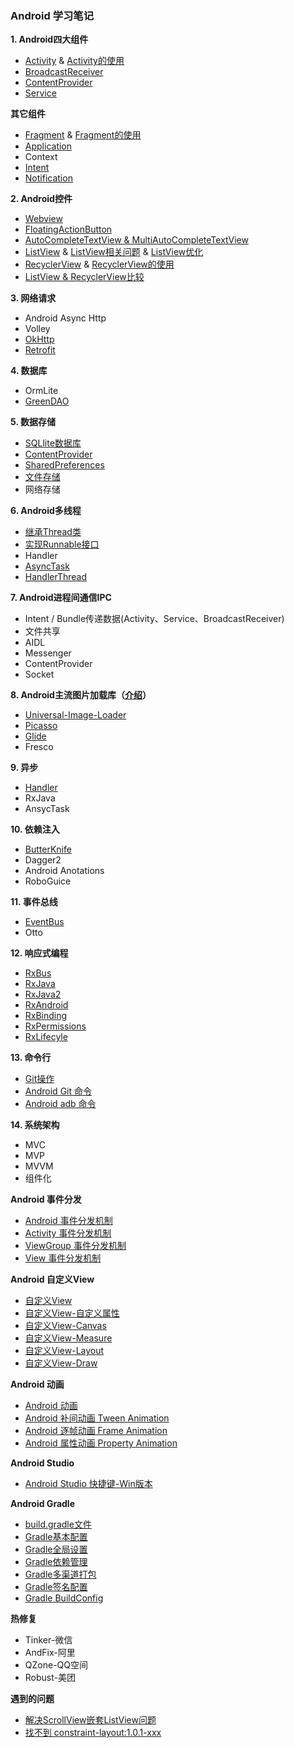 ### Android 学习笔记

**1. Android四大组件**
- [Activity](https://github.com/zhaoqingyue/ZQYAndroidNotes/blob/master/%E5%9B%9B%E5%A4%A7%E7%BB%84%E4%BB%B6/Activity.md) & [Activity的使用](https://github.com/zhaoqingyue/ZQYAndroidNotes/blob/master/%E5%9B%9B%E5%A4%A7%E7%BB%84%E4%BB%B6/Activity%E7%9A%84%E4%BD%BF%E7%94%A8.md)
- [BroadcastReceiver](https://github.com/zhaoqingyue/ZQYAndroidNotes/blob/master/%E5%9B%9B%E5%A4%A7%E7%BB%84%E4%BB%B6/BroadcastReceiver.md)
- [ContentProvider](https://github.com/zhaoqingyue/ZQYAndroidNotes/blob/master/%E5%9B%9B%E5%A4%A7%E7%BB%84%E4%BB%B6/ContentProvider.md)
- [Service](https://github.com/zhaoqingyue/ZQYAndroidNotes/blob/master/%E5%9B%9B%E5%A4%A7%E7%BB%84%E4%BB%B6/Service.md)

**其它组件**
- [Fragment](https://github.com/zhaoqingyue/ZQYAndroidNotes/blob/master/%E5%9B%9B%E5%A4%A7%E7%BB%84%E4%BB%B6/Fragment.md) & [Fragment的使用](https://github.com/zhaoqingyue/ZQYAndroidNotes/blob/master/%E5%9B%9B%E5%A4%A7%E7%BB%84%E4%BB%B6/Fragment%E7%9A%84%E4%BD%BF%E7%94%A8.md)
- [Application](https://github.com/zhaoqingyue/ZQYAndroidNotes/blob/master/%E5%9B%9B%E5%A4%A7%E7%BB%84%E4%BB%B6/Application.md)
- Context
- [Intent](https://github.com/zhaoqingyue/ZQYAndroidNotes/blob/master/%E5%9B%9B%E5%A4%A7%E7%BB%84%E4%BB%B6/Intent.md)
- [Notification](https://github.com/zhaoqingyue/ZQYAndroidNotes/blob/master/%E5%9B%9B%E5%A4%A7%E7%BB%84%E4%BB%B6/Notification.md)

**2. Android控件**
- [Webview](https://github.com/zhaoqingyue/ZQYAndroidNotes/blob/master/Android%20%E6%8E%A7%E4%BB%B6/Android_Webview.md)
- [FloatingActionButton](https://github.com/zhaoqingyue/ZQYAndroidNotes/blob/master/Android%20%E6%8E%A7%E4%BB%B6/FloatingActionButton.md)
- [AutoCompleteTextView & MultiAutoCompleteTextView](https://github.com/zhaoqingyue/ZQYAndroidNotes/blob/master/Android%20%E6%8E%A7%E4%BB%B6/AutoCompleteTextView%20%26%20MultiAutoCompleteTextView.md)
- [ListView](https://github.com/zhaoqingyue/ZQYAndroidNotes/blob/master/Android%20%E6%8E%A7%E4%BB%B6/ListView.md) & [ListView相关问题](https://github.com/zhaoqingyue/ZQYAndroidNotes/blob/master/Android%20%E6%8E%A7%E4%BB%B6/ListView%E7%9B%B8%E5%85%B3%E9%97%AE%E9%A2%98.md) & [ListView优化](https://github.com/zhaoqingyue/ZQYAndroidNotes/blob/master/Android%20%E6%8E%A7%E4%BB%B6/ListView%E4%BC%98%E5%8C%96.md)
- [RecyclerView](https://github.com/zhaoqingyue/ZQYAndroidNotes/blob/master/Android%20%E6%8E%A7%E4%BB%B6/RecyclerView.md) & [RecyclerView的使用](https://github.com/zhaoqingyue/ZQYAndroidNotes/blob/master/Android%20%E6%8E%A7%E4%BB%B6/RecyclerView%E7%9A%84%E4%BD%BF%E7%94%A8.md)
- [ListView & RecyclerView比较](https://github.com/zhaoqingyue/ZQYAndroidNotes/blob/master/Android%20%E6%8E%A7%E4%BB%B6/ListView%20%26%20RecyclerView.md)

**3. 网络请求**
- Android Async Http
- Volley
- [OkHttp](https://github.com/zhaoqingyue/ZQYAndroidNotes/blob/master/%E7%BD%91%E7%BB%9C%E6%A1%86%E6%9E%B6/OkHttp%E5%AD%A6%E4%B9%A0%E7%AC%94%E8%AE%B0.md)
- [Retrofit](https://github.com/zhaoqingyue/ZQYAndroidNotes/blob/master/%E7%BD%91%E7%BB%9C%E6%A1%86%E6%9E%B6/Retrofit%E7%BD%91%E7%BB%9C%E8%AF%B7%E6%B1%82.md)

**4. 数据库**
- OrmLite
- [GreenDAO](https://github.com/zhaoqingyue/ZQYAndroidNotes/blob/master/%E6%95%B0%E6%8D%AE%E5%BA%93/GreenDao.md)

**5. 数据存储**
- [SQLlite数据库](https://github.com/zhaoqingyue/ZQYAndroidNotes/blob/master/%E6%95%B0%E6%8D%AE%E5%AD%98%E5%82%A8/Android_SQLlite%E6%95%B0%E6%8D%AE%E5%BA%93.md)
- [ContentProvider](https://github.com/zhaoqingyue/ZQYAndroidNotes/blob/master/%E5%9B%9B%E5%A4%A7%E7%BB%84%E4%BB%B6/ContentProvider.md)
- [SharedPreferences](https://github.com/zhaoqingyue/ZQYAndroidNotes/blob/master/%E6%95%B0%E6%8D%AE%E5%AD%98%E5%82%A8/Android%20SharedPreferences.md)
- [文件存储](https://github.com/zhaoqingyue/ZQYAndroidNotes/blob/master/%E6%95%B0%E6%8D%AE%E5%AD%98%E5%82%A8/Android%E6%96%87%E4%BB%B6%E5%AD%98%E5%82%A8.md)
- 网络存储

**6. Android多线程**

- [继承Thread类](https://github.com/zhaoqingyue/ZQYAndroidNotes/blob/master/%E5%A4%9A%E7%BA%BF%E7%A8%8B/Android%20%E5%A4%9A%E7%BA%BF%E7%A8%8B-%E7%BB%A7%E6%89%BFThread%E7%B1%BB.md)
- [实现Runnable接口](https://github.com/zhaoqingyue/ZQYAndroidNotes/blob/master/%E5%A4%9A%E7%BA%BF%E7%A8%8B/Android%20%E5%A4%9A%E7%BA%BF%E7%A8%8B-%E5%AE%9E%E7%8E%B0Runnable%E6%8E%A5%E5%8F%A3.md)
- Handler
- [AsyncTask](https://github.com/zhaoqingyue/ZQYAndroidNotes/blob/master/%E5%A4%9A%E7%BA%BF%E7%A8%8B/Android%20%E5%A4%9A%E7%BA%BF%E7%A8%8B-AsyncTask.md)
- [HandlerThread](https://github.com/zhaoqingyue/ZQYAndroidNotes/blob/master/%E5%A4%9A%E7%BA%BF%E7%A8%8B/Android%20%E5%A4%9A%E7%BA%BF%E7%A8%8B-HandlerThread.md)

**7. Android进程间通信IPC**
- Intent / Bundle传递数据(Activity、Service、BroadcastReceiver)
- 文件共享
- AIDL
- Messenger
- ContentProvider
- Socket

**8. Android主流图片加载库（[介绍](https://github.com/zhaoqingyue/ZQYAndroidNotes/blob/master/%E5%9B%BE%E7%89%87%E5%8A%A0%E8%BD%BD%E5%BA%93/Android%E5%9B%BE%E7%89%87%E5%8A%A0%E8%BD%BD%E5%BA%93.md)）**
- [Universal-Image-Loader](https://github.com/zhaoqingyue/ZQYAndroidNotes/blob/master/%E5%9B%BE%E7%89%87%E5%8A%A0%E8%BD%BD%E5%BA%93/Android_UIL%E5%9B%BE%E7%89%87%E5%8A%A0%E8%BD%BD.md)
- [Picasso](https://github.com/zhaoqingyue/ZQYAndroidNotes/blob/master/%E5%9B%BE%E7%89%87%E5%8A%A0%E8%BD%BD%E5%BA%93/Android_Picasso%E5%9B%BE%E7%89%87%E5%8A%A0%E8%BD%BD.md)
- [Glide](https://github.com/zhaoqingyue/ZQYAndroidNotes/blob/master/%E5%9B%BE%E7%89%87%E5%8A%A0%E8%BD%BD%E5%BA%93/Android_Glide%E5%9B%BE%E7%89%87%E5%8A%A0%E8%BD%BD.md)
- Fresco

**9. 异步**
- [Handler](https://github.com/zhaoqingyue/ZQYAndroidNotes/blob/master/Handler/Android%20Handler%E8%A7%A3%E6%9E%90.md)
- RxJava
- AnsycTask

**10. 依赖注入**
- [ButterKnife](https://github.com/zhaoqingyue/ZQYAndroidNotes/blob/master/%E4%BE%9D%E8%B5%96%E6%B3%A8%E5%85%A5/ButterKnife.md)
- Dagger2
- Android Anotations
- RoboGuice

**11. 事件总线**
- [EventBus](https://github.com/zhaoqingyue/ZQYAndroidNotes/blob/master/%E4%BA%8B%E4%BB%B6%E6%80%BB%E7%BA%BF/EventBus.md)
- Otto

**12. 响应式编程**
- [RxBus](https://github.com/zhaoqingyue/ZQYAndroidNotes/blob/master/RxJava%E7%B3%BB%E5%88%97/RxBus.md)
- [RxJava](https://github.com/zhaoqingyue/ZQYAndroidNotes/blob/master/RxJava%E7%B3%BB%E5%88%97/RxJava.md)
- [RxJava2](https://github.com/zhaoqingyue/ZQYAndroidNotes/blob/master/RxJava%E7%B3%BB%E5%88%97/RxJava2.md)
- [RxAndroid](https://github.com/zhaoqingyue/ZQYAndroidNotes/blob/master/RxJava%E7%B3%BB%E5%88%97/RxAndroid.md)
- [RxBinding](https://github.com/zhaoqingyue/ZQYAndroidNotes/blob/master/RxJava%E7%B3%BB%E5%88%97/RxBinding.md)
- [RxPermissions](https://github.com/zhaoqingyue/ZQYAndroidNotes/blob/master/RxJava%E7%B3%BB%E5%88%97/RxPermissions.md)
- [RxLifecyle](https://github.com/zhaoqingyue/ZQYAndroidNotes/blob/master/RxJava%E7%B3%BB%E5%88%97/RxLifecyle.md)

**13. 命令行**
- [Git操作](https://github.com/zhaoqingyue/ZQYAndroidNotes/blob/master/%E5%91%BD%E4%BB%A4%E8%A1%8C/Git%E6%93%8D%E4%BD%9C.md)
- [Android Git 命令](https://github.com/zhaoqingyue/ZQYAndroidNotes/blob/master/%E5%91%BD%E4%BB%A4%E8%A1%8C/Android%20Git%20%E5%91%BD%E4%BB%A4.md)
- [Android adb 命令](https://github.com/zhaoqingyue/ZQYAndroidNotes/blob/master/%E5%91%BD%E4%BB%A4%E8%A1%8C/Android%20adb%20%E5%91%BD%E4%BB%A4.md)

**14. 系统架构**
- MVC
- MVP
- MVVM
- 组件化

**Android 事件分发**
- [Android 事件分发机制](https://github.com/zhaoqingyue/ZQYAndroidNotes/blob/master/Android%20%E4%BA%8B%E4%BB%B6%E5%88%86%E5%8F%91/Android%20%E4%BA%8B%E4%BB%B6%E5%88%86%E5%8F%91%E6%9C%BA%E5%88%B6.md)
- [Activity 事件分发机制](https://github.com/zhaoqingyue/ZQYAndroidNotes/blob/master/Android%20%E4%BA%8B%E4%BB%B6%E5%88%86%E5%8F%91/Activity%20%E4%BA%8B%E4%BB%B6%E5%88%86%E5%8F%91%E6%9C%BA%E5%88%B6.md)
- [ViewGroup 事件分发机制](https://github.com/zhaoqingyue/ZQYAndroidNotes/blob/master/Android%20%E4%BA%8B%E4%BB%B6%E5%88%86%E5%8F%91/ViewGroup%20%E4%BA%8B%E4%BB%B6%E5%88%86%E5%8F%91%E6%9C%BA%E5%88%B6.md)
- [View 事件分发机制](https://github.com/zhaoqingyue/ZQYAndroidNotes/blob/master/Android%20%E4%BA%8B%E4%BB%B6%E5%88%86%E5%8F%91/View%20%E4%BA%8B%E4%BB%B6%E5%88%86%E5%8F%91%E6%9C%BA%E5%88%B6.md)

**Android 自定义View**
- [自定义View](https://github.com/zhaoqingyue/ZQYAndroidNotes/blob/master/Android%20%E8%87%AA%E5%AE%9A%E4%B9%89View/%E8%87%AA%E5%AE%9A%E4%B9%89View.md)
- [自定义View-自定义属性](https://github.com/zhaoqingyue/ZQYAndroidNotes/blob/master/Android%20%E8%87%AA%E5%AE%9A%E4%B9%89View/%E8%87%AA%E5%AE%9A%E4%B9%89View-%E8%87%AA%E5%AE%9A%E4%B9%89%E5%B1%9E%E6%80%A7.md)
- [自定义View-Canvas](https://github.com/zhaoqingyue/ZQYAndroidNotes/blob/master/Android%20%E8%87%AA%E5%AE%9A%E4%B9%89View/%E8%87%AA%E5%AE%9A%E4%B9%89View-Canvas.md)
- [自定义View-Measure](https://github.com/zhaoqingyue/ZQYAndroidNotes/blob/master/Android%20%E8%87%AA%E5%AE%9A%E4%B9%89View/%E8%87%AA%E5%AE%9A%E4%B9%89View-Measure.md)
- [自定义View-Layout](https://github.com/zhaoqingyue/ZQYAndroidNotes/blob/master/Android%20%E8%87%AA%E5%AE%9A%E4%B9%89View/%E8%87%AA%E5%AE%9A%E4%B9%89View-Layout.md)
- [自定义View-Draw](https://github.com/zhaoqingyue/ZQYAndroidNotes/blob/master/Android%20%E8%87%AA%E5%AE%9A%E4%B9%89View/%E8%87%AA%E5%AE%9A%E4%B9%89View-Draw.md)

**Android 动画**
- [Android 动画](https://github.com/zhaoqingyue/ZQYAndroidNotes/blob/master/Android%20%E5%8A%A8%E7%94%BB/Android%20%E5%8A%A8%E7%94%BB.md)
- [Android 补间动画 Tween Animation](https://github.com/zhaoqingyue/ZQYAndroidNotes/blob/master/Android%20%E5%8A%A8%E7%94%BB/Android%20%E8%A1%A5%E9%97%B4%E5%8A%A8%E7%94%BB%20Tween%20Animation.md)
- [Android 逐帧动画 Frame Animation](https://github.com/zhaoqingyue/ZQYAndroidNotes/blob/master/Android%20%E5%8A%A8%E7%94%BB/Android%20%E9%80%90%E5%B8%A7%E5%8A%A8%E7%94%BB%20Frame%20Animation.md)
- [Android 属性动画 Property Animation](https://github.com/zhaoqingyue/ZQYAndroidNotes/blob/master/Android%20%E5%8A%A8%E7%94%BB/Android%20%E5%B1%9E%E6%80%A7%E5%8A%A8%E7%94%BB%20Property%20Animation.md)

**Android Studio**
- [Android Studio 快捷键-Win版本](https://github.com/zhaoqingyue/ZQYAndroidNotes/blob/master/Android%20Studio/Android%20Studio%20%E5%BF%AB%E6%8D%B7%E9%94%AE-Win%E7%89%88%E6%9C%AC.md)

**Android Gradle**
- [build.gradle文件](https://github.com/zhaoqingyue/ZQYAndroidNotes/blob/master/Android%20Gradle/build.gradle%E6%96%87%E4%BB%B6.md)
- [Gradle基本配置](https://github.com/zhaoqingyue/ZQYAndroidNotes/blob/master/Android%20Gradle/Gradle%E5%9F%BA%E6%9C%AC%E9%85%8D%E7%BD%AE.md)
- [Gradle全局设置](https://github.com/zhaoqingyue/ZQYAndroidNotes/blob/master/Android%20Gradle/Gradle%E5%85%A8%E5%B1%80%E8%AE%BE%E7%BD%AE.md)
- [Gradle依赖管理](https://github.com/zhaoqingyue/ZQYAndroidNotes/blob/master/Android%20Gradle/Gradle%E4%BE%9D%E8%B5%96%E7%AE%A1%E7%90%86.md)
- [Gradle多渠道打包](https://github.com/zhaoqingyue/ZQYAndroidNotes/blob/master/Android%20Gradle/Gradle%E5%A4%9A%E6%B8%A0%E9%81%93%E6%89%93%E5%8C%85.md)
- [Gradle签名配置](https://github.com/zhaoqingyue/ZQYAndroidNotes/blob/master/Android%20Gradle/Gradle%E7%AD%BE%E5%90%8D%E9%85%8D%E7%BD%AE.md)
- [Gradle BuildConfig](https://github.com/zhaoqingyue/ZQYAndroidNotes/blob/master/Android%20Gradle/Gradle%20BuildConfig.md)

**热修复**
- Tinker-微信
- AndFix-阿里
- QZone-QQ空间
- Robust-美团

**遇到的问题**
- [解决ScrollView嵌套ListView问题](https://github.com/zhaoqingyue/ZQYAndroidNotes/blob/master/%E9%81%87%E5%88%B0%E7%9A%84%E9%97%AE%E9%A2%98/%E8%A7%A3%E5%86%B3ScrollView%E5%B5%8C%E5%A5%97ListView%E9%97%AE%E9%A2%98.md)
- [找不到 constraint-layout:1.0.1-xxx](https://github.com/zhaoqingyue/ZQYAndroidNotes/blob/master/%E9%81%87%E5%88%B0%E7%9A%84%E9%97%AE%E9%A2%98/%E6%89%BE%E4%B8%8D%E5%88%B0%20constraint%20layout.md)
